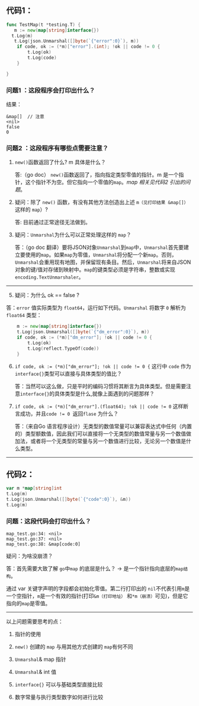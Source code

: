 ## 代码1：

```go
func TestMap(t *testing.T) {
   m := new(map[string]interface{})
  t.Log(m)
   t.Log(json.Unmarshal([]byte(`{"error":0}`), m))
	if code, ok := (*m)["error"].(int); !ok || code != 0 {
		t.Log(ok)
		t.Log(code)
	}

}
```

### 问题1 ：这段程序会打印出什么？

结果：

```
&map[]  // 注意
<nil>
false
0
```

### 问题2 ：这段程序有哪些点需要注意？

1. `new()`函数返回了什么? m 具体是什么？

   答:（go doc） `new()`函数返回了，指向指定类型零值的指针。m 是一个指针，这个指针不为空。但它指向一个零值的`map`。*map 相关见代码2 引出的问题*。

2. 疑问：除了 `new()` 函数，有没有其他方法创造出上述 `m（见打印结果 &map[]）`这样的 `map`）?

   答: 目前通过正常途径无法做到。

3. 疑问：`Unmarshal`为什么可以正常处理这样的 `map`？

   答：（go doc 翻译）要将JSON对象`Unmarshal`到`map`中，`Unmarshal`首先要建立要使用的`map`。如果`map`为零值，`Unmarshal`将分配一个新`map`。否则，`Unmarshal`会重用现有地图，并保留现有条目。然后，`Unmarshal`将来自JSON对象的键/值对存储到映射中。`map`的键类型必须是字符串，整数或实现`encoding.TextUnmarshaler`。

---



5. 疑问：为什么 ok == false ?

答：`error` 值实际类型为 `float64`，运行如下代码。`Unmarshal` 将数字 `0` 解析为 `float64` 类型：

```go
	m := new(map[string]interface{})
	t.Log(json.Unmarshal([]byte(`{"dm_error":0}`), m))
	if code, ok := (*m)["dm_error"]; !ok || code != 0 {
		t.Log(ok)
		t.Log(reflect.TypeOf(code))
	}
```

6. `if code, ok := (*m)["dm_error"]; !ok || code != 0 {`  这行中 `code` 作为 `interface{}`类型可以直接与具体类型的值比？

   答：当然可以这么做，只是平时的编码习惯将其断言为具体类型。但是需要注意`interface{}`的具体类型是什么,就像上面遇到的问题那样？

7. `if code, ok := (*m)["dm_error"].(float64); !ok || code != 0` 这样断言成功，并且`code != 0 `返回`flase` 为什么？

   答：（来自Go 语言程序设计）无类型的数值常量可以兼容表达式中任何（内置的）类型额数值，因此我们可以直接将一个无类型的数值常量与另一个数值做加法，或者将一个无类型的常量与另一个数值进行比较，无论另一个数值是什么类型。

______

## 代码2：

```go
var m *map[string]int
t.Log(m)
t.Log(json.Unmarshal([]byte(`{"code":0}`), &m))
t.Log(m)
```

### 问题：这段代码会打印出什么？

    map_test.go:34: <nil>
    map_test.go:37: <nil>
    map_test.go:38: &map[code:0]

疑问：为啥没崩溃？

答：首先需要大致了解 `go`中`map` 的底层是什么？ -> 是一个指针指向底层的`map结构`。

通过 var 关键字声明的字段都会初始化零值。第二行打印出的 `nil`不代表引用`m`是一个空指针，`m`是一个有效的指针(打印`&m（打印地址）` 和`*m（崩溃）`可见)，但是它指向的`map`是零值。 



----

以上问题需要思考的点：

1. 指针的使用

2. `new()` 创建的 `map` 与用其他方式创建的 `map`有何不同 

3. `Unmarshal`& map 指针 

4. `Unmarshal`& int 值

5. `interface{}` 可以与基础类型直接比较  

6. 数字常量与执行类型数字如何进行比较

   